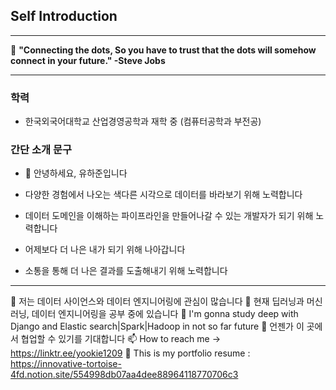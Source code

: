 ## Self Introduction

---

👋 **"Connecting the dots, So you have to trust that the dots will somehow connect in your future." -Steve Jobs**

----

### 학력

- 한국외국어대학교 산업경영공학과 재학 중 (컴퓨터공학과 부전공)

### 간단 소개 문구

- 👋 안녕하세요, 유하준입니다

- 다양한 경험에서 나오는 색다른 시각으로 데이터를 바라보기 위해 노력합니다
- 데이터 도메인을 이해하는 파이프라인을 만들어나갈 수 있는 개발자가 되기 위해 노력합니다 
- 어제보다 더 나은 내가 되기 위해 나아갑니다
- 소통을 통해 더 나은 결과를 도출해내기 위해 노력합니다

----

👀 저는 데이터 사이언스와 데이터 엔지니어링에 관심이 많습니다
🌱 현재 딥러닝과 머신러닝, 데이터 엔지니어링을 공부 중에 있습니다
🌱 I'm gonna study deep with Django and Elastic search|Spark|Hadoop in not so far future
💞️ 언젠가 이 곳에서 협업할 수 있기를 기대합니다
📫 How to reach me -> https://linktr.ee/yookie1209
👀  This is my portfolio resume : https://innovative-tortoise-4fd.notion.site/554998db07aa4dee88964118770706c3

<!---
HaJunYoo/HaJunYoo is a ✨ special ✨ repository because its `README.md` (this file) appears on your GitHub profile.
You can click the Preview link to take a look at your changes.
--->
